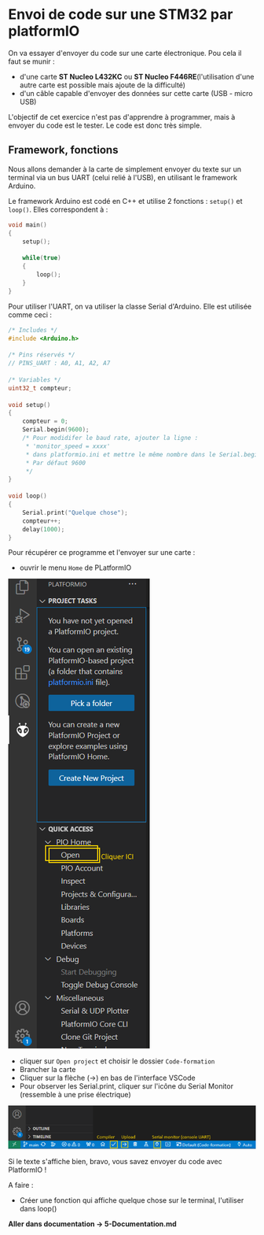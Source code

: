 # Envoi de code sur une STM32 par platformIO

On va essayer d'envoyer du code sur une carte électronique. Pou cela il faut se munir :
- d'une carte **ST Nucleo L432KC** ou **ST Nucleo F446RE**(l'utilisation d'une autre carte est possible mais ajoute de la difficulté)
- d'un câble capable d'envoyer des données sur cette carte (USB - micro USB)

L'objectif de cet exercice n'est pas d'apprendre à programmer, mais à envoyer du code est le tester. Le code est donc très simple.

## Framework, fonctions

Nous allons demander à la carte de simplement envoyer du texte sur un terminal via un bus UART (celui relié à l'USB), en utilisant le framework Arduino.

Le framework Arduino est codé en C++ et utilise 2 fonctions : `setup()` et `loop()`.
Elles correspondent à :
```cpp
void main()
{
    setup();

    while(true)
    {
        loop();
    }
}
```

Pour utiliser l'UART, on va utiliser la classe Serial d'Arduino.
Elle est utilisée comme ceci :
```cpp
/* Includes */
#include <Arduino.h>

/* Pins réservés */
// PINS_UART : A0, A1, A2, A7 

/* Variables */
uint32_t compteur;

void setup()
{
    compteur = 0;
    Serial.begin(9600);
    /* Pour modidifer le baud rate, ajouter la ligne :
     * 'monitor_speed = xxxx'
     * dans platformio.ini et mettre le même nombre dans le Serial.begin
     * Par défaut 9600
     */
}

void loop()
{
    Serial.print("Quelque chose");
    compteur++;
    delay(1000); 
}
```

Pour récupérer ce programme et l'envoyer sur une carte :
- ouvrir le menu `Home` de PLatformIO 

![image_pio_home](../images/open_platformio.png)

- cliquer sur `Open project` et choisir le dossier `Code-formation`
- Brancher la carte
- Cliquer sur la flèche (->) en bas de l'interface VSCode 
- Pour observer les Serial.print, cliquer sur l'icône du Serial Monitor (ressemble à une prise électrique)

![Image des boutons d'envoi de code](../images/envoi_code_platformio.png)

Si le texte s'affiche bien, bravo, vous savez envoyer du code avec PlatformIO !

A faire :
- Créer une fonction qui affiche quelque chose sur le terminal, l'utiliser dans loop()

**Aller dans documentation -> 5-Documentation.md**
